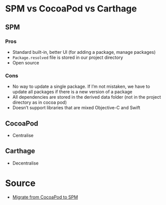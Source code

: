 # SPM vs CocoaPod vs Carthage

## SPM

### Pros

- Standard built-in, better UI (for adding a package, manage packages)
- `Package.resolved` file is stored in our project directory
- Open source

### Cons

- No way to update a single package. If I’m not mistaken, we have to update all packages if there is a new version of a package
- All dependencies are stored in the derived data folder (not in the project directory as in cocoa pod)
- Doesn’t support libraries that are mixed Objective-C and Swift

## CocoaPod

- Centralise

## Carthage

- Decentralise

# Source

- [Migrate from CocoaPod to SPM](https://www.jessesquires.com/blog/2020/02/24/replacing-cocoapods-with-swiftpm/)
